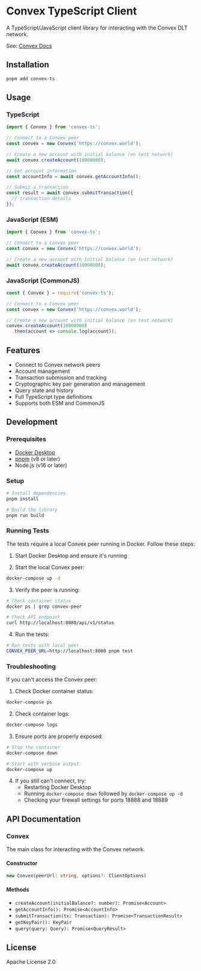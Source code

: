 # Convex TypeScript Client

A TypeScript/JavaScript client library for interacting with the Convex DLT network.

See: [Convex Docs](https://docs.convex.world)

## Installation

```bash
pnpm add convex-ts
```

## Usage

### TypeScript

```typescript
import { Convex } from 'convex-ts';

// Connect to a Convex peer
const convex = new Convex('https://convex.world');

// Create a new account with initial balance (on test network)
await convex.createAccount(10000000);

// Get account information
const accountInfo = await convex.getAccountInfo();

// Submit a transaction
const result = await convex.submitTransaction({
  // transaction details
});
```

### JavaScript (ESM)

```javascript
import { Convex } from 'convex-ts';

// Connect to a Convex peer
const convex = new Convex('https://convex.world');

// Create a new account with initial balance (on test network)
await convex.createAccount(10000000);
```

### JavaScript (CommonJS)

```javascript
const { Convex } = require('convex-ts');

// Connect to a Convex peer
const convex = new Convex('https://convex.world');

// Create a new account with initial balance (on test network)
convex.createAccount(10000000)
  .then(account => console.log(account));
```

## Features

- Connect to Convex network peers
- Account management
- Transaction submission and tracking
- Cryptographic key pair generation and management
- Query state and history
- Full TypeScript type definitions
- Supports both ESM and CommonJS

## Development

### Prerequisites

- [Docker Desktop](https://www.docker.com/products/docker-desktop/)
- [pnpm](https://pnpm.io/) (v8 or later)
- Node.js (v16 or later)

### Setup

```bash
# Install dependencies
pnpm install

# Build the library
pnpm run build
```

### Running Tests

The tests require a local Convex peer running in Docker. Follow these steps:

1. Start Docker Desktop and ensure it's running

2. Start the local Convex peer:
```bash
docker-compose up -d
```

3. Verify the peer is running:
```bash
# Check container status
docker ps | grep convex-peer

# Check API endpoint
curl http://localhost:8080/api/v1/status
```

4. Run the tests:
```bash
# Run tests with local peer
CONVEX_PEER_URL=http://localhost:8080 pnpm test
```

### Troubleshooting

If you can't access the Convex peer:

1. Check Docker container status:
```bash
docker-compose ps
```

2. Check container logs:
```bash
docker-compose logs
```

3. Ensure ports are properly exposed:
```bash
# Stop the container
docker-compose down

# Start with verbose output
docker-compose up
```

4. If you still can't connect, try:
   - Restarting Docker Desktop
   - Running `docker-compose down` followed by `docker-compose up -d`
   - Checking your firewall settings for ports 18888 and 18889

## API Documentation

### Convex

The main class for interacting with the Convex network.

#### Constructor

```typescript
new Convex(peerUrl: string, options?: ClientOptions)
```

#### Methods

- `createAccount(initialBalance?: number): Promise<Account>`
- `getAccountInfo(): Promise<AccountInfo>`
- `submitTransaction(tx: Transaction): Promise<TransactionResult>`
- `getKeyPair(): KeyPair`
- `query(query: Query): Promise<QueryResult>`

## License

Apache License 2.0 